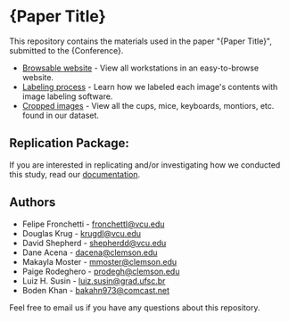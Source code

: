 
# {Paper Title}

This repository contains the materials used in the paper "{Paper Title}", submitted to the {Conference}.

* [Browsable website](https://devworkstations.weebly.com/) - View all workstations in an easy-to-browse website.
* [Labeling process](https://vcuse.github.io/workstations/stages/overview) - Learn how we labeled each image's contents with image labeling software.
* [Cropped images](https://github.com/vcuse/workstations/tree/master/data/pictures/cropped-items) - View all the cups, mice, keyboards, montiors, etc. found in our dataset.

## Replication Package:

If you are interested in replicating and/or investigating how we conducted this study, read our [documentation](https://vcuse.github.io/workstations/).

## Authors

* Felipe Fronchetti - fronchettl@vcu.edu
* Douglas Krug - krugdl@vcu.edu
* David Shepherd - shepherdd@vcu.edu
* Dane Acena - dacena@clemson.edu
* Makayla Moster - mmoster@clemson.edu
* Paige Rodeghero - prodegh@clemson.edu
* Luiz H. Susin - luiz.susin@grad.ufsc.br
* Boden Khan - bakahn973@comcast.net

Feel free to email us if you have any questions about this repository.
